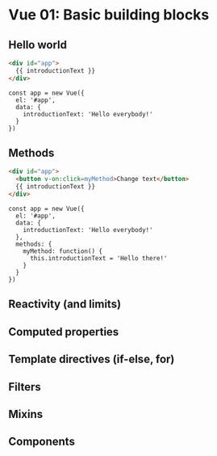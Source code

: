 # Vue 01: Basic building blocks

## Hello world

```HTML
<div id="app">
  {{ introductionText }}
</div>
```

```JS
const app = new Vue({
  el: '#app',
  data: {
    introductionText: 'Hello everybody!'
  }
})
```

## Methods

```HTML
<div id="app">
  <button v-on:click=myMethod>Change text</button>
  {{ introductionText }} 
</div>
```

```JS
const app = new Vue({
  el: '#app',
  data: {
    introductionText: 'Hello everybody!'
  },
  methods: {
    myMethod: function() {
      this.introductionText = 'Hello there!'
    }
  }
})
```


## Reactivity (and limits)

## Computed properties

## Template directives (if-else, for)

## Filters

## Mixins

## Components
